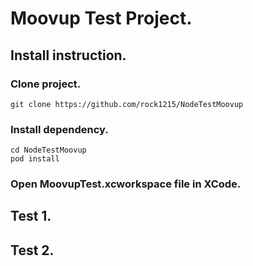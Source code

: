 # Moovup Test Project.

## Install instruction.

### Clone project.

```
git clone https://github.com/rock1215/NodeTestMoovup
```

### Install dependency.

```
cd NodeTestMoovup
pod install
```

### Open MoovupTest.xcworkspace file in XCode.

## Test 1.

## Test 2.
